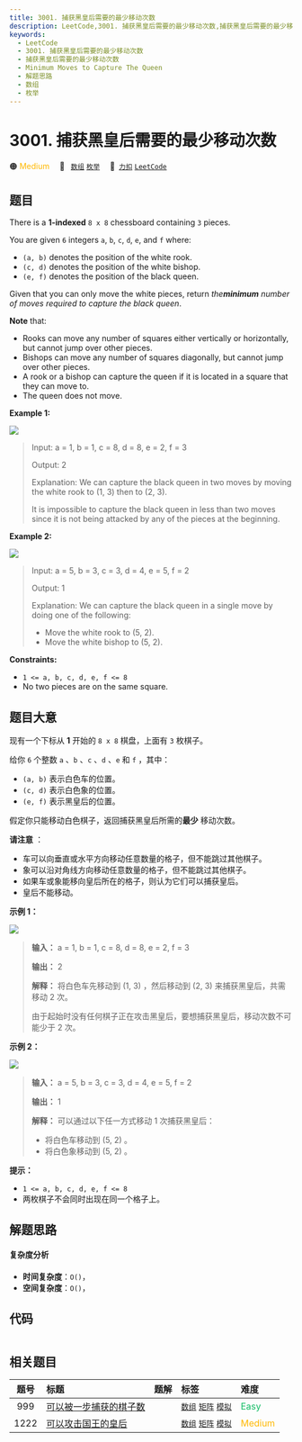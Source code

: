 ```yaml
---
title: 3001. 捕获黑皇后需要的最少移动次数
description: LeetCode,3001. 捕获黑皇后需要的最少移动次数,捕获黑皇后需要的最少移动次数,Minimum Moves to Capture The Queen,解题思路,数组,枚举
keywords:
  - LeetCode
  - 3001. 捕获黑皇后需要的最少移动次数
  - 捕获黑皇后需要的最少移动次数
  - Minimum Moves to Capture The Queen
  - 解题思路
  - 数组
  - 枚举
---
```


# 3001. 捕获黑皇后需要的最少移动次数

🟠 <font color=#ffb800>Medium</font>&emsp; 🔖&ensp; [`数组`](/tag/array.md) [`枚举`](/tag/enumeration.md)&emsp; 🔗&ensp;[`力扣`](https://leetcode.cn/problems/minimum-moves-to-capture-the-queen) [`LeetCode`](https://leetcode.com/problems/minimum-moves-to-capture-the-queen)

## 题目

There is a **1-indexed** `8 x 8` chessboard containing `3` pieces.

You are given `6` integers `a`, `b`, `c`, `d`, `e`, and `f` where:

  * `(a, b)` denotes the position of the white rook.
  * `(c, d)` denotes the position of the white bishop.
  * `(e, f)` denotes the position of the black queen.

Given that you can only move the white pieces, return _the**minimum** number
of moves required to capture the black queen_.

**Note** that:

  * Rooks can move any number of squares either vertically or horizontally, but cannot jump over other pieces.
  * Bishops can move any number of squares diagonally, but cannot jump over other pieces.
  * A rook or a bishop can capture the queen if it is located in a square that they can move to.
  * The queen does not move.



**Example 1:**

![](https://assets.leetcode.com/uploads/2023/12/21/ex1.png)

> Input: a = 1, b = 1, c = 8, d = 8, e = 2, f = 3
> 
> Output: 2
> 
> Explanation: We can capture the black queen in two moves by moving the white rook to (1, 3) then to (2, 3).
> 
> It is impossible to capture the black queen in less than two moves since it is not being attacked by any of the pieces at the beginning.

**Example 2:**

![](https://assets.leetcode.com/uploads/2023/12/21/ex2.png)

> Input: a = 5, b = 3, c = 3, d = 4, e = 5, f = 2
> 
> Output: 1
> 
> Explanation: We can capture the black queen in a single move by doing one of the following: 
> - Move the white rook to (5, 2).
> - Move the white bishop to (5, 2).

**Constraints:**

  * `1 <= a, b, c, d, e, f <= 8`
  * No two pieces are on the same square.


## 题目大意

现有一个下标从 **1** 开始的 `8 x 8` 棋盘，上面有 `3` 枚棋子。

给你 `6` 个整数 `a` 、`b` 、`c` 、`d` 、`e` 和 `f` ，其中：

  * `(a, b)` 表示白色车的位置。
  * `(c, d)` 表示白色象的位置。
  * `(e, f)` 表示黑皇后的位置。

假定你只能移动白色棋子，返回捕获黑皇后所需的**最少** 移动次数。

**请注意** ：

  * 车可以向垂直或水平方向移动任意数量的格子，但不能跳过其他棋子。
  * 象可以沿对角线方向移动任意数量的格子，但不能跳过其他棋子。
  * 如果车或象能移向皇后所在的格子，则认为它们可以捕获皇后。
  * 皇后不能移动。



**示例 1：**

![](https://assets.leetcode.com/uploads/2023/12/21/ex1.png)

> 
> 
> 
> 
> 
> **输入：** a = 1, b = 1, c = 8, d = 8, e = 2, f = 3
> 
> **输出：** 2
> 
> **解释：** 将白色车先移动到 (1, 3) ，然后移动到 (2, 3) 来捕获黑皇后，共需移动 2 次。
> 
> 由于起始时没有任何棋子正在攻击黑皇后，要想捕获黑皇后，移动次数不可能少于 2 次。
> 
> 

**示例 2：**

![](https://assets.leetcode.com/uploads/2023/12/21/ex2.png)

> 
> 
> 
> 
> 
> **输入：** a = 5, b = 3, c = 3, d = 4, e = 5, f = 2
> 
> **输出：** 1
> 
> **解释：** 可以通过以下任一方式移动 1 次捕获黑皇后：
> - 将白色车移动到 (5, 2) 。
> - 将白色象移动到 (5, 2) 。
> 
> 



**提示：**

  * `1 <= a, b, c, d, e, f <= 8`
  * 两枚棋子不会同时出现在同一个格子上。


## 解题思路

#### 复杂度分析

- **时间复杂度**：`O()`，
- **空间复杂度**：`O()`，

## 代码

```javascript

```

## 相关题目

<!-- prettier-ignore -->
| 题号 | 标题 | 题解 | 标签 | 难度 |
| :------: | :------ | :------: | :------ | :------ |
| 999 | [可以被一步捕获的棋子数](https://leetcode.com/problems/available-captures-for-rook) |  |  [`数组`](/tag/array.md) [`矩阵`](/tag/matrix.md) [`模拟`](/tag/simulation.md) | <font color=#15bd66>Easy</font> |
| 1222 | [可以攻击国王的皇后](https://leetcode.com/problems/queens-that-can-attack-the-king) |  |  [`数组`](/tag/array.md) [`矩阵`](/tag/matrix.md) [`模拟`](/tag/simulation.md) | <font color=#ffb800>Medium</font> |